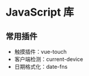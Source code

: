 <h1>JavaScript 库</h1>

<h2>常用插件</h2>
<ul>
  <li>
    触摸插件：vue-touch
  </li>
  <li>
    客户端检测：current-device
  </li>
  <li>
    日期格式化：date-fns
  </li>
</ul>